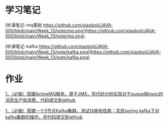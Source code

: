 # 学习笔记
[听课笔记-mq基础 https://github.com/xiaoboji/JAVA-000/blob/main/Week_13/note/mq.png](https://github.com/xiaoboji/JAVA-000/blob/main/Week_13/note/mq.png).


[听课笔记-kafka https://github.com/xiaoboji/JAVA-000/blob/main/Week_13/note/kafka.png](https://github.com/xiaoboji/JAVA-000/blob/main/Week_13/note/kafka.png).

# 作业
[1、（必做）搭建ActiveMQ服务，基于JMS，写代码分别实现对于queue和topic的消息生产和消费，代码提交到github](https://github.com/xiaoboji/JAVA-000/blob/main/Week_13/homework/activemq-jms).

[1、（必做）搭建一个3节点Kafka集群，测试功能和性能；实现spring kafka下对kafka集群的操作，将代码提交到github](https://github.com/xiaoboji/JAVA-000/blob/main/Week_13/homework/kafka-demo).
